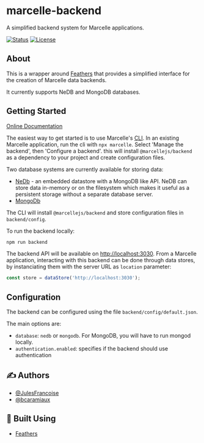 # marcelle-backend

A simplified backend system for Marcelle applications.

[![Status](https://img.shields.io/badge/status-active-success.svg)]()
[![License](https://img.shields.io/badge/license-MIT-blue.svg)](/LICENSE)

## About

This is a wrapper around [Feathers](http://feathersjs.com) that provides a simplified interface for the creation of Marcelle data backends.

It currently supports NeDB and MongoDB databases.

## Getting Started

[Online Documentation](https://marcelle.dev/api/data-storage.html#server-side-storage)

The easiest way to get started is to use Marcelle's [CLI](https://marcelle.dev/cli.html). In an existing Marcelle application, run the cli with `npx marcelle`. Select 'Manage the backend', then 'Configure a backend'. this will install `@marcellejs/backend` as a dependency to your project and create configuration files.

Two database systems are currently available for storing data:

- [NeDb](https://github.com/louischatriot/nedb) - an embedded datastore with a MongoDB like API. NeDB can store data in-memory or on the filesystem which makes it useful as a persistent storage without a separate database server.
- [MongoDb](https://www.mongodb.com/)

The CLI will install `@marcellejs/backend` and store configuration files in `backend/config`.

To run the backend locally:

```sh
npm run backend
```

The backend API will be available on [http://localhost:3030](http://localhost:3030). From a Marcelle application, interacting with this backend can be done through data stores, by instanciating them with the server URL as `location` parameter:

```js
const store = dataStore('http://localhost:3030');
```

## Configuration

The backend can be configured using the file `backend/config/default.json`.

The main options are:

- `database`: `nedb` or `mongodb`. For MongoDB, you will have to run mongod locally.
- `authentication.enabled`: specifies if the backend should use authentication

## ✍️ Authors

- [@JulesFrancoise](https://github.com/JulesFrancoise/)
- [@bcaramiaux](https://github.com/bcaramiaux/)

## 🔨 Built Using

- [Feathers](https://feathersjs.com/)

